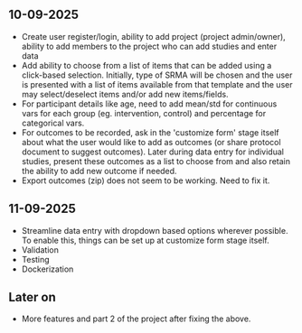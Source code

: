 ## 10-09-2025
- Create user register/login, ability to add project (project admin/owner), ability to add members to the project who can add studies and enter data
- Add ability to choose from a list of items that can be added using a click-based selection. Initially, type of SRMA will be chosen and the user is presented with a list of items available from that template and the user may select/deselect items and/or add new items/fields.
- For participant details like age, need to add mean/std for continuous vars for each group (eg. intervention, control) and percentage for categorical vars.
- For outcomes to be recorded, ask in the 'customize form' stage itself about what the user would like to add as outcomes (or share protocol document to suggest outcomes). Later during data entry for individual studies, present these outcomes as a list to choose from and also retain the ability to add new outcome if needed.
- Export outcomes (zip) does not seem to be working. Need to fix it.

## 11-09-2025
- Streamline data entry with dropdown based options wherever possible. To enable this, things can be set up at customize form stage itself.
- Validation
- Testing
- Dockerization

## Later on
- More features and part 2 of the project after fixing the above.
